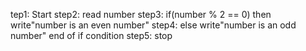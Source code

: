 tep1: Start step2: read number step3: if(number % 2 == 0) then write"number is an even number" step4: else write"number is an odd number" end of if condition step5: stop
